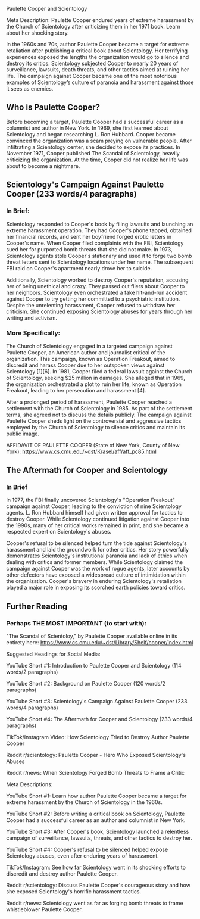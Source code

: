 Paulette Cooper and Scientology

Meta Description: Paulette Cooper endured years of extreme harassment by the Church of Scientology after criticizing them in her 1971 book. Learn about her shocking story.

In the 1960s and 70s, author Paulette Cooper became a target for extreme retaliation after publishing a critical book about Scientology. Her terrifying experiences exposed the lengths the organization would go to silence and destroy its critics. Scientology subjected Cooper to nearly 20 years of surveillance, lawsuits, death threats, and other tactics aimed at ruining her life. The campaign against Cooper became one of the most notorious examples of Scientology’s culture of paranoia and harassment against those it sees as enemies.

## Who is Paulette Cooper?

Before becoming a target, Paulette Cooper had a successful career as a columnist and author in New York. In 1969, she first learned about Scientology and began researching L. Ron Hubbard. Cooper became convinced the organization was a scam preying on vulnerable people. After infiltrating a Scientology center, she decided to expose its practices. In November 1971, Cooper published The Scandal of Scientology, heavily criticizing the organization. At the time, Cooper did not realize her life was about to become a nightmare.

## Scientology's Campaign Against Paulette Cooper (233 words/4 paragraphs)

### In Brief:

Scientology responded to Cooper's book by filing lawsuits and launching an extreme harassment operation. They had Cooper's phone tapped, obtained her financial records, and sent her boyfriend forged erotic letters in Cooper's name. When Cooper filed complaints with the FBI, Scientology sued her for purported bomb threats that she did not make. In 1973, Scientology agents stole Cooper's stationary and used it to forge two bomb threat letters sent to Scientology locations under her name. The subsequent FBI raid on Cooper's apartment nearly drove her to suicide.

Additionally, Scientology worked to destroy Cooper's reputation, accusing her of being unethical and crazy. They passed out fliers about Cooper to her neighbors. Scientology even orchestrated a fake hit-and-run accident against Cooper to try getting her committed to a psychiatric institution. Despite the unrelenting harassment, Cooper refused to withdraw her criticism. She continued exposing Scientology abuses for years through her writing and activism.

### More Specifically:

The Church of Scientology engaged in a targeted campaign against Paulette Cooper, an American author and journalist critical of the organization. This campaign, known as Operation Freakout, aimed to discredit and harass Cooper due to her outspoken views against Scientology [1][6]. In 1981, Cooper filed a federal lawsuit against the Church of Scientology, seeking $25 million in damages. She alleged that in 1969, the organization orchestrated a plot to ruin her life, known as Operation Freakout, leading to her persecution and harassment [4].

After a prolonged period of harassment, Paulette Cooper reached a settlement with the Church of Scientology in 1985. As part of the settlement terms, she agreed not to discuss the details publicly. The campaign against Paulette Cooper sheds light on the controversial and aggressive tactics employed by the Church of Scientology to silence critics and maintain its public image.

AFFIDAVIT OF PAULETTE COOPER
(State of New York, County of New York):
https://www.cs.cmu.edu/~dst/Krasel/aff/aff_pc85.html

## The Aftermath for Cooper and Scientology

### In Brief

In 1977, the FBI finally uncovered Scientology's "Operation Freakout" campaign against Cooper, leading to the conviction of nine Scientology agents. L. Ron Hubbard himself had given written approval for tactics to destroy Cooper. While Scientology continued litigation against Cooper into the 1990s, many of her critical works remained in print, and she became a respected expert on Scientology's abuses.

Cooper's refusal to be silenced helped turn the tide against Scientology's harassment and laid the groundwork for other critics. Her story powerfully demonstrates Scientology's institutional paranoia and lack of ethics when dealing with critics and former members. While Scientology claimed the campaign against Cooper was the work of rogue agents, later accounts by other defectors have exposed a widespread culture of intimidation within the organization. Cooper's bravery in enduring Scientology's retaliation played a major role in exposing its scorched earth policies toward critics.

## Further Reading

### Perhaps THE MOST IMPORTANT (to start with):

"The Scandal of Scientoloy," by Paulette Cooper available online in its entirety here: https://www.cs.cmu.edu/~dst/Library/Shelf/cooper/index.html

Suggested Headings for Social Media:

YouTube Short #1: Introduction to Paulette Cooper and Scientology (114 words/2 paragraphs)

YouTube Short #2: Background on Paulette Cooper (120 words/2 paragraphs)

YouTube Short #3: Scientology's Campaign Against Paulette Cooper (233 words/4 paragraphs)

YouTube Short #4: The Aftermath for Cooper and Scientology (233 words/4 paragraphs)

TikTok/Instagram Video: How Scientology Tried to Destroy Author Paulette Cooper

Reddit r/scientology: Paulette Cooper - Hero Who Exposed Scientology's Abuses

Reddit r/news: When Scientology Forged Bomb Threats to Frame a Critic

Meta Descriptions:

YouTube Short #1: Learn how author Paulette Cooper became a target for extreme harassment by the Church of Scientology in the 1960s.

YouTube Short #2: Before writing a critical book on Scientology, Paulette Cooper had a successful career as an author and columnist in New York.

YouTube Short #3: After Cooper's book, Scientology launched a relentless campaign of surveillance, lawsuits, threats, and other tactics to destroy her.

YouTube Short #4: Cooper's refusal to be silenced helped expose Scientology abuses, even after enduring years of harassment.

TikTok/Instagram: See how far Scientology went in its shocking efforts to discredit and destroy author Paulette Cooper.

Reddit r/scientology: Discuss Paulette Cooper's courageous story and how she exposed Scientology's horrific harassment tactics.

Reddit r/news: Scientology went as far as forging bomb threats to frame whistleblower Paulette Cooper.
